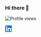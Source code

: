 ### Hi there 👋

![Profile views](https://gpvc.arturio.dev/handsomecoder)

<a href="https://www.linkedin.com/in/handsomecoder">
    <img src="assets/icons/linkedin.svg" alt="LinkedIn" width="21px"/>
</a>
